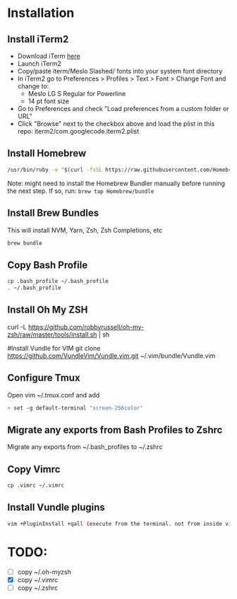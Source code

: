 # Installation
## Install iTerm2
* Download iTerm [here](https://www.iterm2.com/downloads.html)
* Launch iTerm2
* Copy/paste iterm/Meslo Slashed/ fonts into your system font directory
* In iTerm2 go to Preferences > Profiles > Text > Font > Change Font and change to:
  * Meslo LG S Regular for Powerline
  * 14 pt font size
* Go to Preferences and check "Load preferences from a custom folder or URL"
* Click "Browse" next to the checkbox above and load the plist in this repo: iterm2/com.googlecode.iterm2.plist

## Install Homebrew
```bash
/usr/bin/ruby -e "$(curl -fsSL https://raw.githubusercontent.com/Homebrew/install/master/install)"
```

Note: might need to install the Homebrew Bundler manually before running the next step. If so, run: `brew tap Homebrew/bundle`

## Install Brew Bundles
This will install NVM, Yarn, Zsh, Zsh Completions, etc
```bash
brew bundle
```

## Copy Bash Profile
```bash
cp .bash_profile ~/.bash_profile
. ~/.bash_profile
```

## Install Oh My ZSH
curl -L https://github.com/robbyrussell/oh-my-zsh/raw/master/tools/install.sh | sh

#Install Vundle for VIM
git clone https://github.com/VundleVim/Vundle.vim.git ~/.vim/bundle/Vundle.vim

## Configure Tmux
Open vim ~/.tmux.conf and add
```bash
> set -g default-terminal "screen-256color"
```

## Migrate any exports from Bash Profiles to Zshrc
Migrate any exports from ~/.bash_profiles to ~/.zshrc

## Copy Vimrc
```bash
cp .vimrc ~/.vimrc
```

## Install Vundle plugins
```bash
vim +PluginInstall +qall (execute from the terminal. not from inside vim)
```


# TODO:
- [ ] copy ~/.oh-myzsh
- [x] copy ~/.vimrc
- [ ] copy ~/.zshrc
